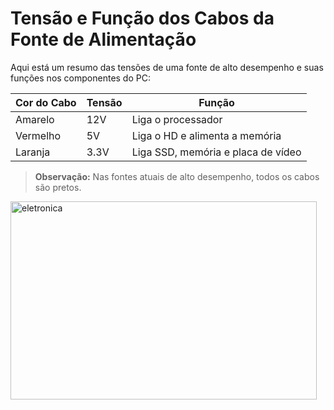 # Tensão e Função dos Cabos da Fonte de Alimentação

Aqui está um resumo das tensões de uma fonte de alto desempenho e suas funções nos componentes do PC:

| Cor do Cabo | Tensão | Função |
|-------------|--------|--------|
| Amarelo     | 12V    | Liga o processador |
| Vermelho    | 5V     | Liga o HD e alimenta a memória |
| Laranja     | 3.3V   | Liga SSD, memória e placa de vídeo |

> **Observação:** Nas fontes atuais de alto desempenho, todos os cabos são pretos.
<img width="490" height="317" alt="eletronica " src="https://github.com/user-attachments/assets/e4eef7fa-2185-49ce-b7d2-5a1c4fc7a8b5" />
